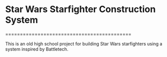 # Star Wars Starfighter Construction System
===========================================

This is an old high school project for building Star Wars starfighters using a system inspired by Battletech.
